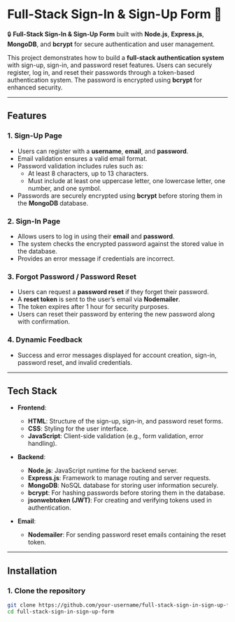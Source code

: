 # Full-Stack Sign-In & Sign-Up Form 🚀

🔒 **Full-Stack Sign-In & Sign-Up Form** built with **Node.js**, **Express.js**, **MongoDB**, and **bcrypt** for secure authentication and user management.

This project demonstrates how to build a **full-stack authentication system** with sign-up, sign-in, and password reset features. Users can securely register, log in, and reset their passwords through a token-based authentication system. The password is encrypted using **bcrypt** for enhanced security.

---

## Features

### **1. Sign-Up Page**
- Users can register with a **username**, **email**, and **password**.
- Email validation ensures a valid email format.
- Password validation includes rules such as:
  - At least 8 characters, up to 13 characters.
  - Must include at least one uppercase letter, one lowercase letter, one number, and one symbol.
- Passwords are securely encrypted using **bcrypt** before storing them in the **MongoDB** database.

### **2. Sign-In Page**
- Allows users to log in using their **email** and **password**.
- The system checks the encrypted password against the stored value in the database.
- Provides an error message if credentials are incorrect.

### **3. Forgot Password / Password Reset**
- Users can request a **password reset** if they forget their password.
- A **reset token** is sent to the user’s email via **Nodemailer**.
- The token expires after 1 hour for security purposes.
- Users can reset their password by entering the new password along with confirmation.

### **4. Dynamic Feedback**
- Success and error messages displayed for account creation, sign-in, password reset, and invalid credentials.

---

## Tech Stack

- **Frontend**: 
  - **HTML**: Structure of the sign-up, sign-in, and password reset forms.
  - **CSS**: Styling for the user interface.
  - **JavaScript**: Client-side validation (e.g., form validation, error handling).

- **Backend**: 
  - **Node.js**: JavaScript runtime for the backend server.
  - **Express.js**: Framework to manage routing and server requests.
  - **MongoDB**: NoSQL database for storing user information securely.
  - **bcrypt**: For hashing passwords before storing them in the database.
  - **jsonwebtoken (JWT)**: For creating and verifying tokens used in authentication.

- **Email**:
  - **Nodemailer**: For sending password reset emails containing the reset token.

---

## Installation

### **1. Clone the repository**

```bash
git clone https://github.com/your-username/full-stack-sign-in-sign-up-form.git
cd full-stack-sign-in-sign-up-form
